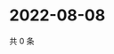 # 2022-08-08

共 0 条

<!-- BEGIN WEIBO -->
<!-- 最后更新时间 Mon Aug 08 2022 15:16:55 GMT+0800 (China Standard Time) -->

<!-- END WEIBO -->
